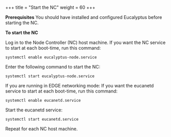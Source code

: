 +++
title = "Start the NC"
weight = 60
+++

**Prerequisites** You should have installed and configured Eucalyptus before starting the NC. 

**To start the NC** 

Log in to the Node Controller (NC) host machine. If you want the NC service to start at each boot-time, run this command: 

    systemctl enable eucalyptus-node.service

Enter the following command to start the NC: 

    systemctl start eucalyptus-node.service

If you are running in EDGE networking mode: If you want the eucanetd service to start at each boot-time, run this command: 

    systemctl enable eucanetd.service

Start the eucanetd service: 

    systemctl start eucanetd.service

Repeat for each NC host machine. 
